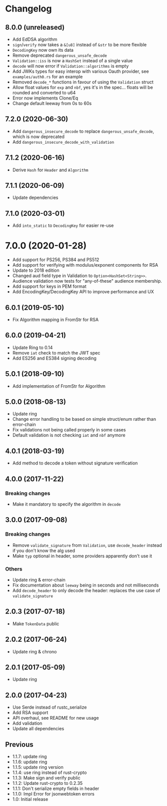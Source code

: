 # Changelog

## 8.0.0 (unreleased)
 
- Add EdDSA algorithm
- `sign`/`verify` now takes a `&[u8]` instead of `&str` to be more flexible
- `DecodingKey` now own its data
- Remove deprecated `dangerous_unsafe_decode`
- `Validation::iss` is now a `HashSet` instead of a single value
- `decode` will now error if `Validation::algorithms` is empty
- Add JWKs types for easy interop with various Oauth provider, see `examples/auth0.rs` for an example
- Removed `decode_*` functions in favour of using the `Validation` struct
- Allow float values for `exp` and `nbf`, yes it's in the spec... floats will be rounded and converted to u64
- Error now implements Clone/Eq
- Change default leeway from 0s to 60s

## 7.2.0 (2020-06-30)

- Add `dangerous_insecure_decode` to replace `dangerous_unsafe_decode`, which is now deprecated
- Add `dangerous_insecure_decode_with_validation`

## 7.1.2 (2020-06-16)

- Derive `Hash` for `Header` and `Algorithm`

## 7.1.1 (2020-06-09)

- Update dependencies

## 7.1.0 (2020-03-01)

- Add `into_static` to `DecodingKey` for easier re-use

# 7.0.0 (2020-01-28)

- Add support for PS256, PS384 and PS512
- Add support for verifying with modulus/exponent components for RSA
- Update to 2018 edition
- Changed aud field type in Validation to `Option<HashSet<String>>`.  Audience 
  validation now tests for "any-of-these" audience membership.
- Add support for keys in PEM format
- Add EncodingKey/DecodingKey API to improve performance and UX

## 6.0.1 (2019-05-10)

- Fix Algorithm mapping in FromStr for RSA

## 6.0.0 (2019-04-21)

- Update Ring to 0.14
- Remove `iat` check to match the JWT spec
- Add ES256 and ES384 signing decoding

## 5.0.1 (2018-09-10)

- Add implementation of FromStr for Algorithm

## 5.0.0 (2018-08-13)

- Update ring
- Change error handling to be based on simple struct/enum rather than error-chain
- Fix validations not being called properly in some cases
- Default validation is not checking `iat` and `nbf` anymore

## 4.0.1 (2018-03-19)

- Add method to decode a token without signature verification

## 4.0.0 (2017-11-22)

### Breaking changes

- Make it mandatory to specify the algorithm in `decode`

## 3.0.0 (2017-09-08)

### Breaking changes
- Remove `validate_signature` from `Validation`, use `decode_header` instead if you don't know the alg used
- Make `typ` optional in header, some providers apparently don't use it

### Others

- Update ring & error-chain
- Fix documentation about `leeway` being in seconds and not milliseconds
- Add `decode_header` to only decode the header: replaces the use case of `validate_signature`

## 2.0.3 (2017-07-18)

- Make `TokenData` public

## 2.0.2 (2017-06-24)

- Update ring & chrono

## 2.0.1 (2017-05-09)

- Update ring

## 2.0.0 (2017-04-23)

- Use Serde instead of rustc_serialize
- Add RSA support
- API overhaul, see README for new usage
- Add validation
- Update all dependencies

## Previous

- 1.1.7: update ring
- 1.1.6: update ring
- 1.1.5: update ring version
- 1.1.4: use ring instead of rust-crypto
- 1.1.3: Make sign and verify public
- 1.1.2: Update rust-crypto to 0.2.35
- 1.1.1: Don't serialize empty fields in header
- 1.1.0: Impl Error for jsonwebtoken errors
- 1.0: Initial release
